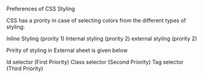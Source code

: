 Preferences of CSS Styling

CSS has a prority in case of selecting colors from the different types of styling: 

Inline Styling (prority 1)
Internal styling (prority 2)
external styling (prority 2) 

Pririty of styling in External sheet is given below  

Id selector (First Priority)
Class selector (Second Priority)
Tag selector (Third Priority)

